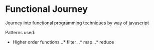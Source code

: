 # Functional Journey
Journey into functional programming techniques by way of javascript

Patterns used:
* Higher order functions
..* filter
..* map
..* reduce